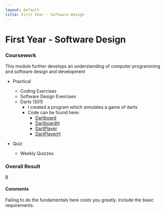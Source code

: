 ```yaml
---
layout: default
title: First Year - Software Design
---
```


# First Year - Software Design



### Coursework
This module further develops an understanding of computer programming and software design and development   
- Practical
    - Coding Exercises
    - Software Design Exercises
    - Darts (501)
        - I created a program which simulates a game of darts
        - Code can be found here:
            - [Dartboard](dartboard.cpp) 
            - [DartboardH](dartboard.h)
            - [DartPlayer](dartPlayer.cpp)
            - [DartPlayerH](dartplayer.h)


- Quiz 
    - Weekly Quizzes


### Overall Result 
B

#### Comments
Failing to do the fundamentals here costs you greatly. Include the basic requirements. 